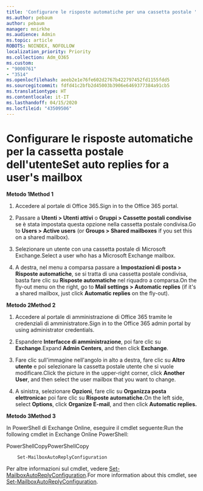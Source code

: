 ```yaml
---
title: 'Configurare le risposte automatiche per una cassetta postale '
ms.author: pebaum
author: pebaum
manager: mnirkhe
ms.audience: Admin
ms.topic: article
ROBOTS: NOINDEX, NOFOLLOW
localization_priority: Priority
ms.collection: Adm_O365
ms.custom:
- "9000761"
- "3514"
ms.openlocfilehash: aeeb2e1e76fe602d2767b422797452fd1155fdd5
ms.sourcegitcommit: fdfd41c2bfb2d45003b3906e6469377384a91cb5
ms.translationtype: HT
ms.contentlocale: it-IT
ms.lasthandoff: 04/15/2020
ms.locfileid: "43509506"
---
```

# <a name="set-auto-replies-for-a-users-mailbox"></a><span data-ttu-id="9c021-102">Configurare le risposte automatiche per la cassetta postale dell'utente</span><span class="sxs-lookup"><span data-stu-id="9c021-102">Set auto replies for a user's mailbox</span></span>

<span data-ttu-id="9c021-103">**Metodo 1**</span><span class="sxs-lookup"><span data-stu-id="9c021-103">**Method 1**</span></span>

1. <span data-ttu-id="9c021-104">Accedere al portale di Office 365.</span><span class="sxs-lookup"><span data-stu-id="9c021-104">Sign in to the Office 365 portal.</span></span>

2. <span data-ttu-id="9c021-105">Passare a **Utenti > Utenti attivi** o **Gruppi > Cassette postali condivise** se è stata impostata questa opzione nella cassetta postale condivisa.</span><span class="sxs-lookup"><span data-stu-id="9c021-105">Go to **Users > Active users** (or **Groups > Shared mailboxes** if you set this on a shared mailbox).</span></span>

3. <span data-ttu-id="9c021-106">Selezionare un utente con una cassetta postale di Microsoft Exchange.</span><span class="sxs-lookup"><span data-stu-id="9c021-106">Select a user who has a Microsoft Exchange mailbox.</span></span>

4. <span data-ttu-id="9c021-107">A destra, nel menu a comparsa passare a **Impostazioni di posta > Risposte automatiche**, se si tratta di una cassetta postale condivisa, basta fare clic su **Risposte automatiche** nel riquadro a comparsa.</span><span class="sxs-lookup"><span data-stu-id="9c021-107">On the fly-out menu on the right, go to **Mail settings > Automatic replies** (if it's a shared mailbox, just click **Automatic replies** on the fly-out).</span></span>

<span data-ttu-id="9c021-108">**Metodo 2**</span><span class="sxs-lookup"><span data-stu-id="9c021-108">**Method 2**</span></span>

1. <span data-ttu-id="9c021-109">Accedere al portale di amministrazione di Office 365 tramite le credenziali di amministratore.</span><span class="sxs-lookup"><span data-stu-id="9c021-109">Sign in to the Office 365 admin portal by using administrator credentials.</span></span>

2. <span data-ttu-id="9c021-110">Espandere **Interfacce di amministrazione**, poi fare clic su **Exchange**.</span><span class="sxs-lookup"><span data-stu-id="9c021-110">Expand **Admin Centers**, and then click **Exchange**.</span></span>

3. <span data-ttu-id="9c021-111">Fare clic sull'immagine nell'angolo in alto a destra, fare clic su **Altro utente** e poi selezionare la cassetta postale utente che si vuole modificare.</span><span class="sxs-lookup"><span data-stu-id="9c021-111">Click the picture in the upper-right corner, click **Another User**, and then select the user mailbox that you want to change.</span></span>

4. <span data-ttu-id="9c021-112">A sinistra, selezionare **Opzioni**, fare clic su **Organizza posta elettronica**e poi fare clic su **Risposte automatiche.**</span><span class="sxs-lookup"><span data-stu-id="9c021-112">On the left side, select **Options**, click **Organize E-mail**, and then click **Automatic replies.**</span></span>

<span data-ttu-id="9c021-113">**Metodo 3**</span><span class="sxs-lookup"><span data-stu-id="9c021-113">**Method 3**</span></span>

<span data-ttu-id="9c021-114">In PowerShell di Exchange Online, eseguire il cmdlet seguente:</span><span class="sxs-lookup"><span data-stu-id="9c021-114">Run the following cmdlet in Exchange Online PowerShell:</span></span>

<span data-ttu-id="9c021-115">PowerShellCopy</span><span class="sxs-lookup"><span data-stu-id="9c021-115">PowerShellCopy</span></span>

```
    Set-MailboxAutoReplyConfiguration
```

<span data-ttu-id="9c021-116">Per altre informazioni sul cmdlet, vedere [Set-MailboxAutoReplyConfiguration](https://docs.microsoft.com/powershell/module/exchange/mailboxes/set-mailboxautoreplyconfiguration).</span><span class="sxs-lookup"><span data-stu-id="9c021-116">For more information about this cmdlet, see [Set-MailboxAutoReplyConfiguration](https://docs.microsoft.com/powershell/module/exchange/mailboxes/set-mailboxautoreplyconfiguration).</span></span>
